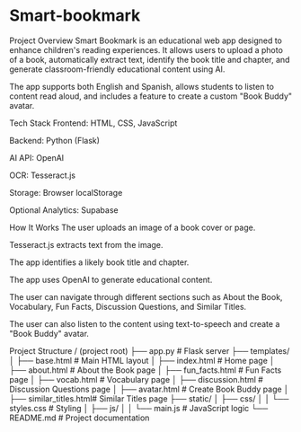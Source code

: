 # Smart-bookmark

Project Overview
Smart Bookmark is an educational web app designed to enhance children's reading experiences.
It allows users to upload a photo of a book, automatically extract text, identify the book title and chapter, and generate classroom-friendly educational content using AI.

The app supports both English and Spanish, allows students to listen to content read aloud, and includes a feature to create a custom "Book Buddy" avatar.

Tech Stack
Frontend: HTML, CSS, JavaScript

Backend: Python (Flask)

AI API: OpenAI

OCR: Tesseract.js

Storage: Browser localStorage

Optional Analytics: Supabase

How It Works
The user uploads an image of a book cover or page.

Tesseract.js extracts text from the image.

The app identifies a likely book title and chapter.

The app uses OpenAI to generate educational content.

The user can navigate through different sections such as About the Book, Vocabulary, Fun Facts, Discussion Questions, and Similar Titles.

The user can also listen to the content using text-to-speech and create a "Book Buddy" avatar.

Project Structure
/ (project root)
├── app.py                 # Flask server
├── templates/
│   ├── base.html          # Main HTML layout
│   ├── index.html         # Home page
│   ├── about.html         # About the Book page
│   ├── fun_facts.html     # Fun Facts page
│   ├── vocab.html         # Vocabulary page
│   ├── discussion.html    # Discussion Questions page
│   ├── avatar.html        # Create Book Buddy page
│   ├── similar_titles.html# Similar Titles page
├── static/
│   ├── css/
│   │   └── styles.css     # Styling
│   ├── js/
│   │   └── main.js        # JavaScript logic
└── README.md              # Project documentation

